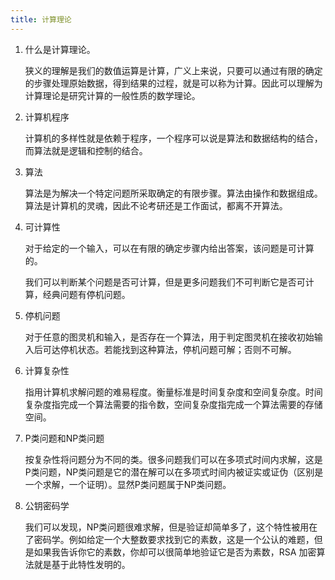 ```yaml
---
title: 计算理论
---
```


1. 什么是计算理论。

   狭义的理解是我们的数值运算是计算，广义上来说，只要可以通过有限的确定的步骤处理原始数据，得到结果的过程，就是可以称为计算。因此可以理解为计算理论是研究计算的一般性质的数学理论。

2. 计算机程序

   计算机的多样性就是依赖于程序，一个程序可以说是算法和数据结构的结合，而算法就是逻辑和控制的结合。

3. 算法

   算法是为解决一个特定问题所采取确定的有限步骤。算法由操作和数据组成。算法是计算机的灵魂，因此不论考研还是工作面试，都离不开算法。

4. 可计算性

   对于给定的一个输入，可以在有限的确定步骤内给出答案，该问题是可计算的。

   我们可以判断某个问题是否可计算，但是更多问题我们不可判断它是否可计算，经典问题有停机问题。

5. 停机问题

   对于任意的图灵机和输入，是否存在一个算法，用于判定图灵机在接收初始输入后可达停机状态。若能找到这种算法，停机问题可解；否则不可解。

6. 计算复杂性

   指用计算机求解问题的难易程度。衡量标准是时间复杂度和空间复杂度。时间复杂度指完成一个算法需要的指令数，空间复杂度指完成一个算法需要的存储空间。

7. P类问题和NP类问题

   按复杂性将问题分为不同的类。很多问题我们可以在多项式时间内求解，这是P类问题，NP类问题是它的潜在解可以在多项式时间内被证实或证伪（区别是一个求解，一个证明）。显然P类问题属于NP类问题。

8. 公钥密码学

   我们可以发现，NP类问题很难求解，但是验证却简单多了，这个特性被用在了密码学。例如给定一个大整数要求找到它的素数，这是一个公认的难题，但是如果我告诉你它的素数，你却可以很简单地验证它是否为素数，RSA 加密算法就是基于此特性发明的。

